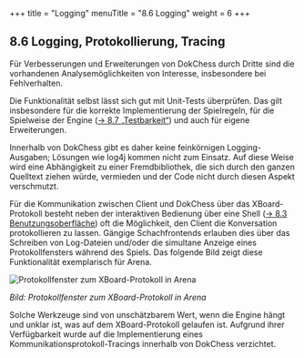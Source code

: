 +++
title = "Logging"
menuTitle = "8.6 Logging"
weight = 6
+++

## 8.6 Logging, Protokollierung, Tracing

Für Verbesserungen und Erweiterungen von DokChess durch Dritte sind die vorhandenen Analysemöglichkeiten von Interesse, insbesondere bei Fehlverhalten.

Die Funktionalität selbst lässt sich gut mit Unit-Tests überprüfen.
Das gilt insbesondere für die korrekte Implementierung der Spielregeln, für die Spielweise der Engine ([→ 8.7 „Testbarkeit“](/08_konzepte/07_testbarkeit/)) und auch für eigene Erweiterungen.

Innerhalb von DokChess gibt es daher keine feinkörnigen Logging-Ausgaben; Lösungen wie log4j kommen nicht zum Einsatz.
Auf diese Weise wird eine Abhängigkeit zu einer Fremdbibliothek, die sich durch den ganzen Quelltext ziehen würde, vermieden und der Code nicht durch diesen Aspekt verschmutzt.

Für die Kommunikation zwischen Client und DokChess über das XBoard-Protokoll besteht neben der interaktiven Bedienung über eine Shell ([→ 8.3 Benutzungsoberfläche](/08_konzepte/03_benutzungsoberflaeche/)) oft die Möglichkeit, den Client die Konversation protokollieren zu lassen. Gängige Schachfrontends erlauben dies über das Schreiben von Log-Dateien und/oder die simultane Anzeige eines Protokollfensters während des Spiels. Das folgende Bild zeigt diese Funktionalität exemplarisch für Arena.

![Protokollfenster zum XBoard-Protokoll in Arena](/images/Abb09_23_ProtokollfensterArena.png "Protokollfenster zum XBoard-Protokoll in Arena")

*Bild: Protokollfenster zum XBoard-Protokoll in Arena*

Solche Werkzeuge sind von unschätzbarem Wert, wenn die Engine hängt und unklar ist, was auf dem XBoard-Protokoll gelaufen ist. Aufgrund ihrer Verfügbarkeit wurde auf die Implementierung eines Kommunikationsprotokoll-Tracings innerhalb von DokChess verzichtet.
